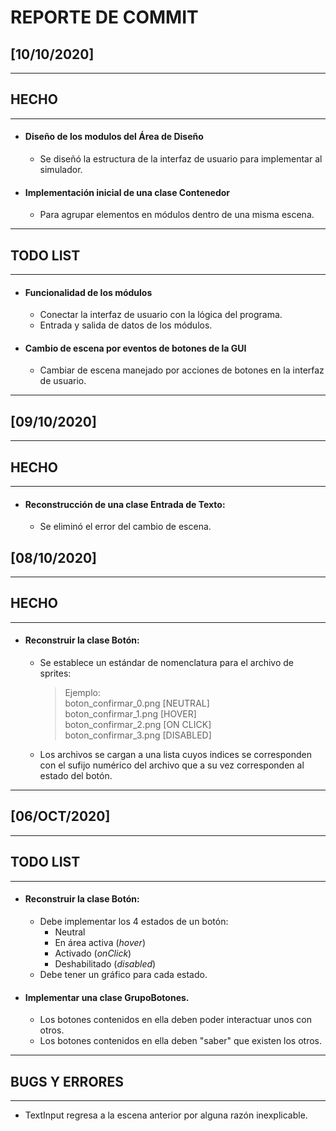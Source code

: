 # REPORTE DE COMMIT
[10/10/2020]
---
---
## HECHO
---
+ #### Diseño de los modulos del Área de Diseño
    + Se diseñó la estructura de la interfaz de usuario para implementar al simulador.
+ #### Implementación inicial de una clase Contenedor
    + Para agrupar elementos en módulos dentro de una misma escena.
---
## TODO LIST
---
+ #### Funcionalidad de los módulos
    + Conectar la interfaz de usuario con la lógica del programa.
    + Entrada y salida de datos de los módulos.
+ #### Cambio de escena por eventos de botones de la GUI
    + Cambiar de escena manejado por acciones de botones en la interfaz de usuario.
---
[09/10/2020]
---
---
## HECHO
---
+ #### Reconstrucción de una clase Entrada de Texto:
    + Se eliminó el error del cambio de escena.

[08/10/2020]
---
---
## HECHO
---
+ #### Reconstruir la clase Botón:
    + Se establece un estándar de nomenclatura para el archivo de sprites:

        > Ejemplo:  
    boton_confirmar_0.png [NEUTRAL]  
    boton_confirmar_1.png [HOVER]  
    boton_confirmar_2.png [ON CLICK]  
    boton_confirmar_3.png [DISABLED]

    + Los archivos se cargan a una lista cuyos indices se corresponden con el sufijo numérico del archivo que a su vez corresponden al estado del botón.
---
[06/OCT/2020]
---
---
## TODO LIST
---
+ #### Reconstruir la clase Botón:
    + Debe implementar los 4 estados de un botón:
        + Neutral
        + En área activa (_hover_)
        + Activado (_onClick_)
        + Deshabilitado (_disabled_)
    + Debe tener un gráfico para cada estado.
+ #### Implementar una clase GrupoBotones.
    + Los botones contenidos en ella deben poder interactuar unos con otros.
    + Los botones contenidos en ella deben "saber" que existen los otros.


---
## BUGS Y ERRORES
---
+ TextInput regresa a la escena anterior por alguna razón inexplicable.
